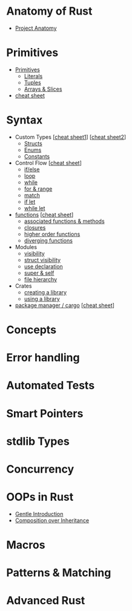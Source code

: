 # Anatomy of Rust

- [Project Anatomy](https://cheats.rs/#project-anatomy)

# Primitives

- [Primitives](https://doc.rust-lang.org/stable/rust-by-example/primitives.html)
   - [Literals](https://doc.rust-lang.org/stable/rust-by-example/primitives/literals.html)
   - [Tuples](https://doc.rust-lang.org/stable/rust-by-example/primitives/tuples.html)
   - [Arrays & Slices](/arrays/README.md)
- [cheat sheet](https://cheats.rs/#basic-types)

# Syntax

- Custom Types \[[cheat sheet1](https://cheats.rs/#data-structures)\] \[[cheat sheet2](https://cheats.rs/#custom-types)\]
   - [Structs](https://doc.rust-lang.org/stable/rust-by-example/custom_types/structs.html)
   - [Enums](https://doc.rust-lang.org/stable/rust-by-example/custom_types/enum.html)
   - [Constants](https://doc.rust-lang.org/stable/rust-by-example/custom_types/constants.html)
- Control Flow \[[cheat sheet](https://cheats.rs/#control-flow)\]
   - [if/else](https://doc.rust-lang.org/stable/rust-by-example/flow_control/if_else.html)
   - [loop](https://doc.rust-lang.org/stable/rust-by-example/flow_control/loop.html)
   - [while](https://doc.rust-lang.org/stable/rust-by-example/flow_control/while.html)
   - [for & range](https://doc.rust-lang.org/stable/rust-by-example/flow_control/for.html)
   - [match](https://doc.rust-lang.org/stable/rust-by-example/flow_control/match.html)
   - [if let](https://doc.rust-lang.org/stable/rust-by-example/flow_control/if_let.html)
   - [while let](https://doc.rust-lang.org/stable/rust-by-example/flow_control/while_let.html)
- [functions](https://doc.rust-lang.org/stable/rust-by-example/fn.html) \[[cheat sheet](https://cheats.rs/#functions-behavior)\]
   - [associated functions & methods](https://doc.rust-lang.org/stable/rust-by-example/fn/methods.html)
   - [closures](https://doc.rust-lang.org/stable/rust-by-example/fn/closures.html)
   - [higher order functions](https://doc.rust-lang.org/stable/rust-by-example/fn/hof.html)
   - [diverging functions](https://doc.rust-lang.org/stable/rust-by-example/fn/diverging.html)
- Modules
   - [visibility](https://doc.rust-lang.org/stable/rust-by-example/mod/visibility.html)
   - [struct visibility](https://doc.rust-lang.org/stable/rust-by-example/mod/struct_visibility.html)
   - [use declaration](https://doc.rust-lang.org/stable/rust-by-example/mod/use.html)
   - [super & self](https://doc.rust-lang.org/stable/rust-by-example/mod/super.html)
   - [file hierarchy](https://doc.rust-lang.org/stable/rust-by-example/mod/split.html)
- Crates
   - [creating a library](https://doc.rust-lang.org/stable/rust-by-example/crates/lib.html)
   - [using a library](https://doc.rust-lang.org/stable/rust-by-example/crates/using_lib.html)
- [package manager / cargo](https://doc.rust-lang.org/stable/rust-by-example/cargo.html)  \[[cheat sheet](https://cheats.rs/#cargo)\]

# Concepts

# Error handling

# Automated Tests

# Smart Pointers

# stdlib Types

# Concurrency

# OOPs in Rust
- [Gentle Introduction](https://stevedonovan.github.io/rust-gentle-intro/object-orientation.html)
- [Composition over Inheritance](https://deployonfriday.io/28-days-of-rust-part-2-composition-over-inheritance)

# Macros

# Patterns & Matching

# Advanced Rust
